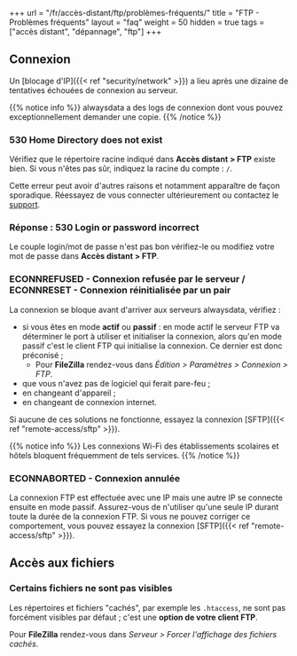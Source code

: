 +++
url = "/fr/accès-distant/ftp/problèmes-fréquents/"
title = "FTP - Problèmes fréquents"
layout = "faq"
weight = 50
hidden = true
tags = ["accès distant", "dépannage", "ftp"]
+++

## Connexion

Un [blocage d'IP]({{< ref "security/network" >}}) a lieu après une dizaine de tentatives échouées de connexion au serveur.

{{% notice info %}}
alwaysdata a des logs de connexion dont vous pouvez exceptionnellement demander une copie.
{{% /notice %}}

### 530 Home Directory does not exist
Vérifiez que le répertoire racine indiqué dans **Accès distant > FTP** existe bien. Si vous n'êtes pas sûr, indiquez la racine du compte : `/`.

Cette erreur peut avoir d'autres raisons et notamment apparaître de façon sporadique. Réessayez de vous connecter ultérieurement ou contactez le [support](https://admin.alwaysdata.com/support/add).

### Réponse : 530 Login or password incorrect
Le couple login/mot de passe n'est pas bon vérifiez-le ou modifiez votre mot de passe dans **Accès distant > FTP**.

### ECONNREFUSED - Connexion refusée par le serveur /  ECONNRESET - Connexion réinitialisée par un pair
La connexion se bloque avant d'arriver aux serveurs alwaysdata, vérifiez :

- si vous êtes en mode **actif** ou **passif** : en mode actif le serveur FTP va déterminer le port à utiliser et initialiser la connexion, alors qu'en mode passif c'est le client FTP qui initialise la connexion. Ce dernier est donc préconisé ;
    - Pour **FileZilla** rendez-vous dans _Édition > Paramètres > Connexion > FTP_.
- que vous n'avez pas de logiciel qui ferait pare-feu ;
- en changeant d'appareil ;
- en changeant de connexion internet.

Si aucune de ces solutions ne fonctionne, essayez la connexion [SFTP]({{< ref "remote-access/sftp" >}}).

{{% notice info %}}
Les connexions Wi-Fi des établissements scolaires et hôtels bloquent fréquemment de tels services.
{{% /notice %}}

### ECONNABORTED - Connexion annulée
La connexion FTP est effectuée avec une IP mais une autre IP se connecte ensuite en mode passif. Assurez-vous de n'utiliser qu'une seule IP durant toute la durée de la connexion FTP.
Si vous ne pouvez corriger ce comportement, vous pouvez essayez la connexion [SFTP]({{< ref "remote-access/sftp" >}}).

## Accès aux fichiers
### Certains fichiers ne sont pas visibles
Les répertoires et fichiers "cachés", par exemple les `.htaccess`, ne sont pas forcément visibles par défaut ; c'est une **option de votre client FTP**.

Pour **FileZilla** rendez-vous dans _Serveur > Forcer l'affichage des fichiers cachés_.

